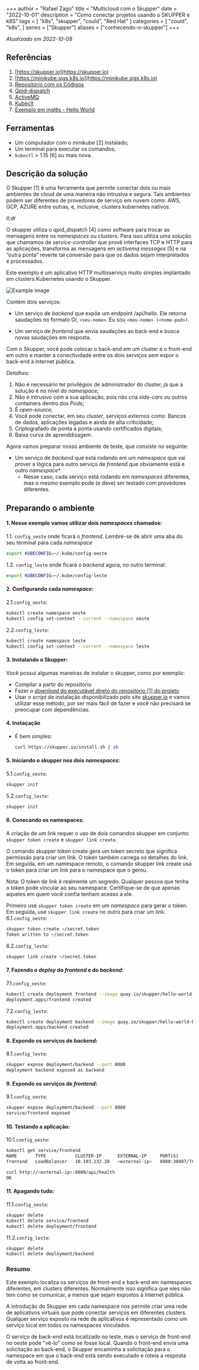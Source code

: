 +++
author = "Rafael Zago"
title = "Multicloud com o Skupper"
date = "2022-10-01"
description = "Como conectar projetos usando o SKUPPER e k8S"
tags = [
    "k8s",
    "skupper",
    "could",
    "Red Hat"
]
categories = [
    "could",
    "k8s",
]
series = ["Skupper"]
aliases = ["conhecendo-o-skupper"]
+++

_Atualizado em 2022-10-08_

## Referências

1. [https://skupper.io](https://skupper.io)
2. [https://minikube.sigs.k8s.io](https://minikube.sigs.k8s.io)
3. [Repositório com os Códigos](https://github.com)
4. [Qpid-dispatch](https://qpid.apache.org/components/dispatch-router/index.html)
5. [ActiveMQ](https://activemq.apache.org/)
6. [Kubeclt](https://kubernetes.io/docs/tasks/tools/install-kubectl/)
7. [Exemplo em inglês - Hello World](https://github.com/skupperproject/skupper-example-hello-world)

## Ferramentas

* Um computador com o minikube [2] instalado;
* Um terminal para executar os comandos;
* `kubectl` > 1.15 [6] ou mais nova.


## Descrição da solução

O Skupper [1] é uma ferramenta que permite conectar dois ou mais ambientes de cloud de uma maneira não intrusiva e segura. Tais ambientes podem ser diferentes de provedores de serviço em nuvem como: AWS, GCP, AZURE entre outras, e, inclusive, clusters kubernetes nativos.

_tl;dr_

O skupper utiliza o qpid_dispatch [4] como software para trocar as mensagens entre os _namespaces_ ou _clusters_. Para isso utiliza uma solução que chamamos de _service-controller_ que provê interfaces TCP e HTTP para as aplicações, transforma as mensagens em _activemq messages_ [5] e na “outra ponta” reverte tal conversão para que os dados sejam interpretados e processados.

Este exemplo é um aplicativo HTTP multisserviço muito simples implantado em clusters Kubernetes usando o Skupper.

![Example image](/hello-world-entities.svg)

Contém dois serviços:

* Um serviço de _backend_ que expõe um endpoint /api/hello. Ele retorna saudações no formato Oi, `<seu-nome>`. Eu sou `<meu-nome> (<nome-pod>)`.

* Um serviço de _frontend_ que envia saudações ao back-end e busca novas saudações em resposta.

Com o Skupper, você pode colocar o back-end em um cluster e o front-end em outro e manter a conectividade entre os dois serviços sem expor o back-end à Internet pública.


_Detalhes:_
1. Não é necessário ter privilégios de administrador do cluster, já que a solução é no nível do _namespace_;
2. Não é intrusivo com a sua aplicação, pois não cria _side-cars_ ou outros containers dentro dos _Pods_;
3. É _open-source_;
4. Você pode conectar, em seu _cluster_, serviços externos como: Bancos de dados, aplicações legadas e ainda de alta criticidade;
5. Criptografado de ponta a ponta usando certificados digitais;
6. Baixa curva de aprenddizagem.


Agora vamos preparar nosso ambiente de teste, que consiste no seguinte:
* Um serviço de _backend_ que está rodando em um _namespace_ que vai prover a lógica para outro serviço de _frontend_ que obviamente está e outro _namespace_*.
    * Nesse caso, cada serviço está rodando em _namespaces_ diferentes, mas o mesmo exemplo pode (e deve) ser testado com provedores diferentes.


## Preparando o ambiente

#### 1. Nesse exemplo vamos utilizar dois _namespaces_ chamados: 
1.1. `config_oeste` onde ficará o _frontend_. Lembre-se de abrir uma aba do seu terminal para cada _namespace_
```bash
export KUBECONFIG=~/.kube/config-oeste
```  
1.2.  `config_leste` onde ficará o _backend_ agora, no outro terminal:
```bash
export KUBECONFIG=~/.kube/config-leste
```
#### 2. Configurando cada _namespace_:
2.1.`config_oeste`:
```bash
kubectl create namespace oeste
kubectl config set-context --current --namespace oeste
```
2.2.`config_leste`:
```bash
kubectl create namespace leste
kubectl config set-context --current --namespace leste
```
#### 3. Instalando o Skupper:

Você possui algumas maneiras de instalar o skupper, como por exemplo:
* Compilar a partir do repositório
* Fazer o [_download_ do executável direto do repositório [1] do projeto](https://github.com/skupperproject/skupper-example-hello-world/archive/refs/heads/main.zip)
* Usar o _script_ de instalação disponibilizado pelo site [skupper.io](skupper.io) e vamos utilizar esse método, por ser mais fácil de fazer e você não precisará se preocupar com dependências.

#### 4. Instaçação

* É bem simples: 
    ```bash
    curl https://skupper.io/install.sh | sh
    ```

#### 5. Iniciando o skupper nos dois _namespaces_:
5.1.`config_oeste`:
```bash
skupper init
```
5.2.`config_leste`:
```bash
skupper init
```

#### 6. Conecando os namespaces:
A criação de um link requer o uso de dois comandos skupper em conjunto: `skupper token create` e `skupper link create`.

O comando skupper token create gera um token secreto que significa permissão para criar um link. O token também carrega os detalhes do link. Em seguida, em um namespace remoto, o comando skupper link create usa o token para criar um link para o namespace que o gerou.

Nota: O token de link é realmente um segredo. Qualquer pessoa que tenha o token pode vincular ao seu namespace. Certifique-se de que apenas aqueles em quem você confia tenham acesso a ele.

Primeiro use `skupper token create` em um _namespace_ para gerar o token. Em seguida, use `skupper link create` no outro para criar um link. 
6.1.`config_oeste`:
```bash
skupper token create ~/secret.token
Token written to ~/secret.token
```
6.2.`config_leste`:
```bash
skupper link create ~/secret.token
```

#### 7. Fazendo o _deploy_ do _frontend_ e do _backend_:
7.1.`config_oeste`:
```bash
kubectl create deployment frontend --image quay.io/skupper/hello-world-frontend
deployment.apps/frontend created
```
7.2.`config_leste`:
```bash
kubectl create deployment backend --image quay.io/skupper/hello-world-backend --replicas 3
deployment.apps/backend created
```

#### 8. Expondo os serviços de _backend_:
8.1.`config_leste`:
```bash
skupper expose deployment/backend --port 8080
deployment backend exposed as backend
```

#### 9. Expondo os serviços de _frontend_:
9.1.`config_oeste`:
```bash
skupper expose deployment/backend --port 8080
service/frontend exposed
```

#### 10. Testando a aplicação:
10.1.`config_oeste`:
```bash
kubectl get service/frontend
NAME       TYPE           CLUSTER-IP      EXTERNAL-IP     PORT(S)          AGE
frontend   LoadBalancer   10.103.232.28   <external-ip>   8080:30407/TCP   15s

curl http://<external-ip>:8080/api/health
OK
```

#### 11. Apagando tudo:
11.1.`config_oeste`:
```bash
skupper delete
kubectl delete service/frontend
kubectl delete deployment/frontend
```
11.2.`config_leste`:
```bash
skupper delete
kubectl delete deployment/backend
```

### Resumo
Este exemplo localiza os serviços de front-end e back-end em namespaces diferentes, em clusters diferentes. Normalmente isso significa que eles não tem como se comunicar, a menos que sejam expostos à Internet pública.

A introdução do Skupper em cada namespace nos permite criar uma rede de aplicativos virtuais que pode conectar serviços em diferentes clusters. Qualquer serviço exposto na rede de aplicativos é representado como um serviço local em todos os namespaces vinculados.

O serviço de back-end está localizado no leste, mas o serviço de front-end no oeste pode "vê-lo" como se fosse local. Quando o front-end envia uma solicitação ao back-end, o Skupper encaminha a solicitação para o namespace em que o back-end está sendo executado e roteia a resposta de volta ao front-end.